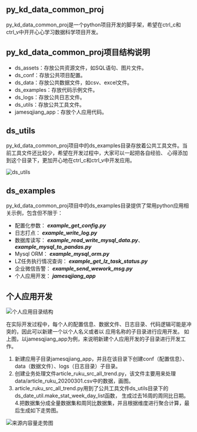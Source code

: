 py_kd_data_common_proj
----------------------
py_kd_data_common_proj是一个python项目开发的脚手架，希望在ctrl_c和ctrl_v中开开心心学习数据科学项目开发。


py_kd_data_common_proj项目结构说明
--------------------------------
* ds_assets：存放公共资源文件，如SQL语句、图片文件。
* ds_conf：存放公共项目配置。
* ds_data：存放公共数据文件，如csv、excel文件。
* ds_examples：存放代码示例文件。
* ds_logs：存放公共日志文件。
* ds_utils：存放公共工具文件。
* jamesqjiang_app：存放个人应用代码。


ds_utils
--------
py_kd_data_common_proj项目中的ds_examples目录存放着公共工具文件。当前工具文件还比较少，希望在开发过程中，大家可以一起把各自经验、
心得添加到这个目录下，更加开心地在ctrl_c和ctrl_v中开发应用。

![ds_utils](ds_assets/pic/ds_utils.png)


ds_examples
-----------
py_kd_data_common_proj项目中的ds_examples目录提供了常用python应用相关示例，包含但不限于：
* 配置化参数：           ***example_get_config.py***
* 日志打点：             ***example_write_log.py***
* 数据库读写：           ***example_read_write_mysql_data.py***、***example_mysql_to_pandas.py***
* Mysql ORM：          ***example_mysql_orm.py***
* LZ任务执行情况查询：    ***example_get_lz_task_status.py***
* 企业微信告警：         ***example_send_wework_msg.py***
* 个人应用开发：         ***jamesqjiang_app***


个人应用开发
----------

![个人应用目录结构](ds_assets/pic/personal_app_structure.png)

在实际开发过程中，每个人的配置信息、数据文件、日志目录、代码逻辑可能是冲突的，因此可以新建一个以个人名义或者以
应用名称的子目录进行应用开发。
如上图，以jamesqjiang_app为例，来说明新建个人应用开发的子目录进行开发工作。
1. 新建应用子目录jamesqjiang_app，并且在该目录下创建conf（配置信息）、data（数据文件）、logs（日志目录）子目录。
2. 创建业务处理文件article_ruku_src_all_trend.py，该文件主要用来处理data/article_ruku_20200301.csv中的数据，画图。
3. article_ruku_src_all_trend.py用到了公共工具文件ds_utils目录下的ds_date_util.make_stat_week_day_list函数，
生成过去16周的周同比日期。
4.把数据集分成全量数据集和周同比数据集，并且根据维度进行聚合计算，最后生成如下走势图。

![来源内容量走势图](ds_assets/pic/src_cont_cnt_trend.png)
